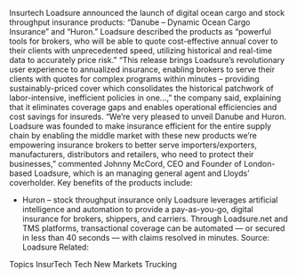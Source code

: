 Insurtech Loadsure announced the launch of digital ocean cargo and stock throughput insurance products: “Danube – Dynamic Ocean Cargo Insurance” and “Huron.”
Loadsure described the products as “powerful tools for brokers, who will be able to quote cost-effective annual cover to their clients with unprecedented speed, utilizing historical and real-time data to accurately price risk.”
“This release brings Loadsure’s revolutionary user experience to annualized insurance, enabling brokers to serve their clients with quotes for complex programs within minutes – providing sustainably-priced cover which consolidates the historical patchwork of labor-intensive, inefficient policies in one…,” the company said, explaining that it eliminates coverage gaps and enables operational efficiencies and cost savings for insureds.
“We’re very pleased to unveil Danube and Huron. Loadsure was founded to make insurance efficient for the entire supply chain by enabling the middle market with these new products we’re empowering insurance brokers to better serve importers/exporters, manufacturers, distributors and retailers, who need to protect their businesses,” commented Johnny McCord, CEO and Founder of London-based Loadsure, which is an managing general agent and Lloyds’ coverholder.
Key benefits of the products include:
* Huron – stock throughput insurance only
Loadsure leverages artificial intelligence and automation to provide a pay-as-you-go, digital insurance for brokers, shippers, and carriers. Through Loadsure.net and TMS platforms, transactional coverage can be automated — or secured in less than 40 seconds — with claims resolved in minutes.
Source: Loadsure
Related:

Topics
InsurTech
Tech
New Markets
Trucking
